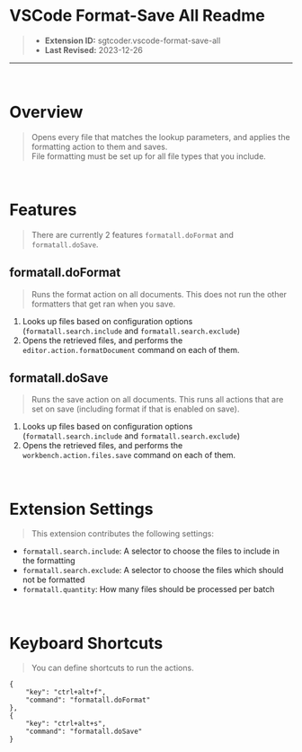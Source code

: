 # VSCode Format-Save All Readme #

> - **Extension ID:** sgtcoder.vscode-format-save-all
> - **Last Revised:** 2023-12-26
____

<br />

# Overview #
> Opens every file that matches the lookup parameters, and applies the formatting action to them and saves. \
> File formatting must be set up for all file types that you include.

<br />

# Features #
> There are currently 2 features `formatall.doFormat` and `formatall.doSave`.

## formatall.doFormat ##
> Runs the format action on all documents. This does not run the other formatters that get ran when you save.

1. Looks up files based on configuration options (`formatall.search.include` and `formatall.search.exclude`)
2. Opens the retrieved files, and performs the `editor.action.formatDocument` command on each of them.

## formatall.doSave ##
> Runs the save action on all documents. This runs all actions that are set on save (including format if that is enabled on save).

1. Looks up files based on configuration options (`formatall.search.include` and `formatall.search.exclude`)
2. Opens the retrieved files, and performs the `workbench.action.files.save` command on each of them.

<br />

# Extension Settings #
> This extension contributes the following settings:

- `formatall.search.include`: A selector to choose the files to include in the formatting
- `formatall.search.exclude`: A selector to choose the files which should not be formatted
- `formatall.quantity`: How many files should be processed per batch

<br />

# Keyboard Shortcuts #
> You can define shortcuts to run the actions.

```
{
    "key": "ctrl+alt+f",
    "command": "formatall.doFormat"
},
{
    "key": "ctrl+alt+s",
    "command": "formatall.doSave"
}
```